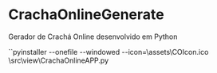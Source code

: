 # CrachaOnlineGenerate
Gerador de Crachá Online desenvolvido em Python 

``pyinstaller --onefile --windowed --icon=\assets\COIcon.ico \src\view\CrachaOnlineAPP.py
